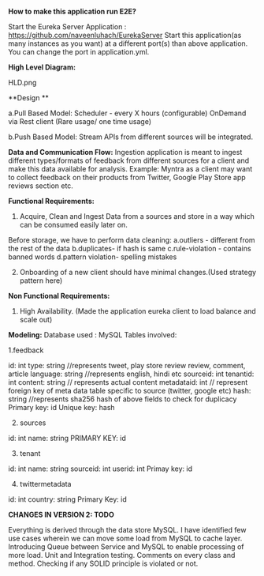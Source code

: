 **How to make this application run E2E?**

Start the Eureka Server Application : https://github.com/naveenluhach/EurekaServer
Start this application(as many instances as you want) at a different port(s) than above application. You can change the port in application.yml.


**High Level Diagram:**

HLD.png

**Design **

a.Pull Based Model:
Scheduler - every X hours (configurable)
OnDemand via Rest client (Rare usage/ one time usage)

b.Push Based Model:
Stream APIs from different sources will be integrated.


**Data and Communication Flow:**
Ingestion application is meant to ingest different types/formats of feedback from different sources for a client and make this data available for analysis.
Example: Myntra as a client may want to collect feedback on their products from Twitter, Google Play Store app reviews section etc.


**Functional Requirements:**
1. Acquire, Clean and Ingest Data from a sources and store in a way which can be consumed easily later on.
  
Before storage, we have to perform data cleaning:
a.outliers - different from the rest of the data
b.duplicates- if hash is same
c.rule-violation - contains banned words
d.pattern violation- spelling mistakes

2. Onboarding of a new client should have minimal changes.(Used strategy pattern here)

**Non Functional Requirements:**
1. High Availability. (Made the application eureka client to load balance and scale out)


**Modeling:**
Database used : MySQL
Tables involved:

1.feedback

  id: int
  type: string //represents tweet, play store review review, comment, article
  language: string //represents english, hindi etc
  sourceid: int 
  tenantid: int 
  content: string // represents actual content
  metadataid: int // represent foreign key of meta data table specific to source (twitter, google etc)
  hash: string //represents sha256 hash of above fields to check for duplicacy
  Primary key: id
  Unique key: hash
  
2. sources

  id: int
  name: string 
  PRIMARY KEY: id

3. tenant
   
  id: int 
  name: string
  sourceid: int
  userid: int 
  Primay key: id


4. twittermetadata

id: int
country: string 
Primary Key: id


**CHANGES IN VERSION 2: TODO**

Everything is derived through the data store MySQL. I have identified few use cases wherein we can move some load from MySQL to cache layer.
Introducing Queue between Service and MySQL to enable processing of more load.
Unit and Integration testing.
Comments on every class and method.
Checking if any SOLID principle is violated or not.
